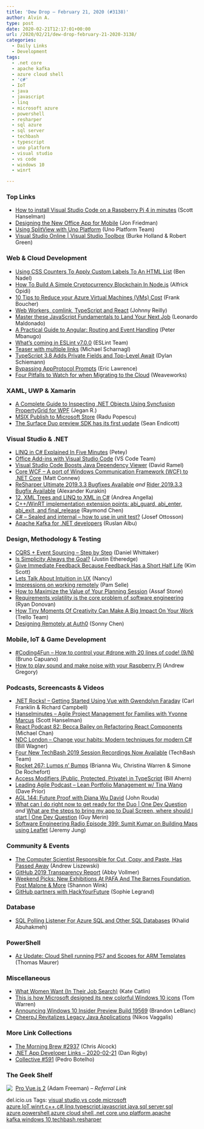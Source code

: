 ```yaml
---
title: 'Dew Drop – February 21, 2020 (#3138)'
author: Alvin A.
type: post
date: 2020-02-21T12:17:01+00:00
url: /2020/02/21/dew-drop-february-21-2020-3138/
categories:
  - Daily Links
  - Development
tags:
  - .net core
  - apache kafka
  - azure cloud shell
  - 'c#'
  - IoT
  - java
  - javascript
  - linq
  - microsoft azure
  - powershell
  - resharper
  - sql azure
  - sql server
  - techbash
  - typescript
  - uno platform
  - visual studio
  - vs code
  - windows 10
  - winrt

---
```

### <a name="top"></a>Top Links

  * <a href="http://feeds.hanselman.com/~/618832518/0/scotthanselman~How-to-install-Visual-Studio-Code-on-a-Raspberry-Pi-in-minutes.aspx" target="_blank" rel="noopener noreferrer">How to install Visual Studio Code on a Raspberry Pi 4 in minutes</a> (Scott Hanselman)
  * <a href="https://medium.com/microsoft-design/designing-the-new-office-app-for-mobile-1ec1162a966" target="_blank" rel="noopener noreferrer">Designing the New Office App for Mobile</a> (Jon Friedman)
  * <a href="https://platform.uno/blog/using-splitview-with-uno-platform/" target="_blank" rel="noopener noreferrer">Using SplitView with Uno Platform</a> (Uno Platform Team)
  * <a href="https://channel9.msdn.com/Shows/Visual-Studio-Toolbox/Visual-Studio-Online?WT.mc_id=DX_MVP4025064" target="_blank" rel="noopener noreferrer">Visual Studio Online | Visual Studio Toolbox</a> (Burke Holland & Robert Green)



### <a name="web"></a>Web & Cloud Development

  * <a href="https://www.bennadel.com/blog/3774-using-css-counters-to-apply-custom-labels-to-an-html-list.htm" target="_blank" rel="noopener noreferrer">Using CSS Counters To Apply Custom Labels To An HTML List</a> (Ben Nadel)
  * <a href="https://www.smashingmagazine.com/2020/02/cryptocurrency-blockchain-node-js/" target="_blank" rel="noopener noreferrer">How To Build A Simple Cryptocurrency Blockchain In Node.js</a> (Alfrick Opidi)
  * <a href="http://www.youtube.com/watch?v=AbqY7sX5ExA" target="_blank" rel="noopener noreferrer">10 Tips to Reduce your Azure Virtual Machines (VMs) Cost</a> (Frank Boucher)
  * <a href="http://blog.johnnyreilly.com/2020/02/web-workers-comlink-typescript-and-react.html" target="_blank" rel="noopener noreferrer">Web Workers, comlink, TypeScript and React</a> (Johnny Reilly)
  * <a href="https://www.telerik.com/blogs/master-these-javascript-fundamentals-to-land-your-next-job" target="_blank" rel="noopener noreferrer">Master these JavaScript Fundamentals to Land Your Next Job</a> (Leonardo Maldonado)
  * <a href="https://www.telerik.com/blogs/a-practical-guide-to-angular-routing-and-event-handling" target="_blank" rel="noopener noreferrer">A Practical Guide to Angular: Routing and Event Handling</a> (Peter Mbanugo)
  * <a href="https://eslint.org/blog/2020/02/whats-coming-in-eslint-7.0.0" target="_blank" rel="noopener noreferrer">What&#8217;s coming in ESLint v7.0.0</a> (ESLint Team)
  * <a href="https://justmarkup.com/articles/2020-02-21-teaser-with-multiple-links/" target="_blank" rel="noopener noreferrer">Teaser with multiple links</a> (Michael Scharnagl)
  * <a href="https://www.infoq.com/news/2020/02/typescript-3-8-release/?utm_campaign=infoq_content&utm_source=infoq&utm_medium=feed&utm_term=global" target="_blank" rel="noopener noreferrer">TypeScript 3.8 Adds Private Fields and Top-Level Await</a> (Dylan Schiemann)
  * <a href="https://textslashplain.com/2020/02/20/bypassing-appprotocol-prompts/" target="_blank" rel="noopener noreferrer">Bypassing AppProtocol Prompts</a> (Eric Lawrence)
  * <a href="https://www.weave.works/blog/four-pitfalls-to-watch-for-when-migrating-to-the-cloud" target="_blank" rel="noopener noreferrer">Four Pitfalls to Watch for when Migrating to the Cloud</a> (Weaveworks)



### <a name="silverlight"></a>XAML, UWP & Xamarin

  * <a href="https://www.syncfusion.com/blogs/post/complete-guide-to-inspecting-net-objects-using-propertygrid-for-wpf.aspx" target="_blank" rel="noopener noreferrer">A Complete Guide to Inspecting .NET Objects Using Syncfusion PropertyGrid for WPF</a> (Jegan R.)
  * <a href="https://www.advancedinstaller.com/msix-publish-microsoft-store.html" target="_blank" rel="noopener noreferrer">MSIX Publish to Microsoft Store</a> (Radu Popescu)
  * <a href="https://www.windowscentral.com/surface-duo-preview-sdk-has-its-first-update" target="_blank" rel="noopener noreferrer">The Surface Duo preview SDK has its first update</a> (Sean Endicott)



### <a name="dotnet"></a>Visual Studio & .NET

  * <a href="https://medium.com/swlh/linq-in-c-explained-in-five-minutes-d596309a57e6" target="_blank" rel="noopener noreferrer">LINQ in C# Explained In Five Minutes</a> (Petey)
  * <a href="https://code.visualstudio.com/docs/other/office" target="_blank" rel="noopener noreferrer">Office Add-ins with Visual Studio Code</a> (VS Code Team)
  * <a href="https://visualstudiomagazine.com/articles/2020/02/20/vs-code-java-february.aspx" target="_blank" rel="noopener noreferrer">Visual Studio Code Boosts Java Dependency Viewer</a> (David Ramel)
  * <a href="https://github.com/CoreWCF/CoreWCF" target="_blank" rel="noopener noreferrer">Core WCF &#8211; A port of Windows Communication Framework (WCF) to .NET Core</a> (Matt Connew)
  * <a href="https://blog.jetbrains.com/dotnet/2020/02/20/resharper-ultimate-2019-3-3/" target="_blank" rel="noopener noreferrer">ReSharper Ultimate 2019.3.3 Bugfixes Available</a> _and_ <a href="https://blog.jetbrains.com/dotnet/2020/02/21/rider-2019-3-3/" target="_blank" rel="noopener noreferrer">Rider 2019.3.3 Bugfix Available</a> (Alexander Kurakin)
  * <a href="https://anchor.fm/productivecsharp/episodes/12--XML-Trees-and-LINQ-to-XML-in-C-eavdk1" target="_blank" rel="noopener noreferrer">12. XML Trees and LINQ to XML in C#</a> (Andrea Angella)
  * <a href="https://devblogs.microsoft.com/oldnewthing/20200220-00/?p=103461" target="_blank" rel="noopener noreferrer">C++/WinRT implementation extension points: abi_guard, abi_enter, abi_exit, and final_release</a> (Raymond Chen)
  * <a href="https://josefottosson.se/csharp-sealed-and-internal-how-to-use-in-unit-test/" target="_blank" rel="noopener noreferrer">C# &#8211; Sealed and internal &#8211; how to use in unit test?</a> (Josef Ottosson)
  * <a href="http://www.ralbu.com/kafka-dot-net" target="_blank" rel="noopener noreferrer">Apache Kafka for .NET developers</a> (Ruslan Albu)



### <a name="design"></a>Design, Methodology & Testing

  * <a href="https://danielwhittaker.me/2020/02/20/cqrs-step-step-guide-flow-typical-application/?utm_source=rss&utm_medium=rss&utm_campaign=cqrs-step-step-guide-flow-typical-application" target="_blank" rel="noopener noreferrer">CQRS + Event Sourcing – Step by Step</a> (Daniel Whittaker)
  * <a href="https://www.simplethread.com/is-simplicity-always-the-goal/" target="_blank" rel="noopener noreferrer">Is Simplicity Always the Goal?</a> (Justin Etheredge)
  * <a href="https://www.radicalcandor.com/immediate-feedback/" target="_blank" rel="noopener noreferrer">Give Immediate Feedback Because Feedback Has a Short Half Life</a> (Kim Scott)
  * <a href="https://hackernoon.com/lets-talk-about-intuition-in-ux-rz5l38n5?source=rss" target="_blank" rel="noopener noreferrer">Lets Talk About Intuition in UX</a> (Nancy)
  * <a href="http://thewebivore.com/impressions-on-working-remotely/" target="_blank" rel="noopener noreferrer">Impressions on working remotely</a> (Pam Selle)
  * <a href="https://devblogs.microsoft.com/premier-developer/how-to-maximize-the-value-of-your-planning-session/" target="_blank" rel="noopener noreferrer">How to Maximize the Value of Your Planning Session</a> (Assaf Stone)
  * <a href="https://stackoverflow.blog/2020/02/20/requirements-volatility-is-the-core-problem-of-software-engineering/" target="_blank" rel="noopener noreferrer">Requirements volatility is the core problem of software engineering</a> (Ryan Donovan)
  * <a href="https://blog.trello.com/tiny-creativity-big-impact" target="_blank" rel="noopener noreferrer">How Tiny Moments Of Creativity Can Make A Big Impact On Your Work</a> (Trello Team)
  * <a href="https://auth0.com/blog/designing-remotely-at-auth0/" target="_blank" rel="noopener noreferrer">Designing Remotely at Auth0</a> (Sonny Chen)



### <a name="mobile"></a>Mobile, IoT & Game Development

  * <a href="http://feedproxy.google.com/~r/elbruno/~3/DZZEjeyTuBM/" target="_blank" rel="noopener noreferrer">#Coding4Fun – How to control your #drone with 20 lines of code! (9/N)</a> (Bruno Capuano)
  * <a href="https://www.raspberrypi.org/blog/how-to-play-sound-and-make-noise-with-your-raspberry-pi/" target="_blank" rel="noopener noreferrer">How to play sound and make noise with your Raspberry Pi</a> (Andrew Gregory)



### <a name="podcasts"></a>Podcasts, Screencasts & Videos

  * <a href="http://www.dotnetrocks.com/default.aspx?ShowNum=1675" target="_blank" rel="noopener noreferrer">.NET Rocks! &#8211; Getting Started Using Vue with Gwendolyn Faraday</a> (Carl Franklin & Richard Campbell)
  * <a href="https://hanselminutes.simplecast.com/episodes/applying-agile-project-management-to-your-life-and-family-with-yvonne-marcus-3Mjo8Gz_" target="_blank" rel="noopener noreferrer">Hanselminutes &#8211; Agile Project Management for Families with Yvonne Marcus</a> (Scott Hanselman)
  * <a href="http://reactpodcast.com/82" target="_blank" rel="noopener noreferrer">React Podcast 82: Becca Bailey on Refactoring React Components</a> (Michael Chan)
  * <a href="https://www.youtube.com/watch?v=aUbXGs7YTGo&feature=youtu.be" target="_blank" rel="noopener noreferrer">NDC London &#8211; Change your habits: Modern techniques for modern C#</a> (Bill Wagner)
  * <a href="https://www.techbash.com/blog/2020/02/20/four-new-techbash-2019-session-recordings-now-available" target="_blank" rel="noopener noreferrer">Four New TechBash 2019 Session Recordings Now Available</a> (TechBash Team)
  * <a href="http://relay.fm/rocket/267" target="_blank" rel="noopener noreferrer">Rocket 267: Lumps n&#8217; Bumps</a> (Brianna Wu, Christina Warren & Simone De Rochefort)
  * <a href="http://www.youtube.com/watch?v=4WTtjjuJB9w" target="_blank" rel="noopener noreferrer">Access Modifiers (Public, Protected, Private) in TypeScript</a> (Bill Ahern)
  * <a href="http://feedproxy.google.com/~r/LeadingAgile/~3/nS9zU7IEy7E/" target="_blank" rel="noopener noreferrer">Leading Agile Podcast &#8211; Lean Portfolio Management w/ Tina Wang</a> (Dave Prior)
  * <a href="https://www.ageekleader.com/agl-144-future-proof-with-diana-wu-david/" target="_blank" rel="noopener noreferrer">AGL 144: Future Proof with Diana Wu David</a> (John Rouda)
  * <a href="http://www.youtube.com/watch?v=kAFp7O0Nff4" target="_blank" rel="noopener noreferrer">What can I do right now to get ready for the Duo | One Dev Question</a> _and_ <a href="http://www.youtube.com/watch?v=IobpoVp8OvI" target="_blank" rel="noopener noreferrer">What are the steps to bring my app to Dual Screen, where should I start | One Dev Question</a> (Guy Merin)
  * <a href="http://feedproxy.google.com/~r/se-radio/~3/ZmT44P8bm94/" target="_blank" rel="noopener noreferrer">Software Engineering Radio Episode 399: Sumit Kumar on Building Maps using Leaflet</a> (Jeremy Jung)



### <a name="events"></a>Community & Events

  * <a href="https://gizmodo.com/larry-tessler-modeless-computing-advocate-has-passed-1841787408" target="_blank" rel="noopener noreferrer">The Computer Scientist Responsible for Cut, Copy, and Paste, Has Passed Away</a> (Andrew Liszewski)
  * <a href="https://github.blog/2020-02-20-2019-transparency-report/" target="_blank" rel="noopener noreferrer">GitHub 2019 Transparency Report</a> (Abby Vollmer)
  * <a href="https://www.uwishunu.com/2020/02/things-to-do-in-philadelphia-this-weekend-february-21-23-2020/" target="_blank" rel="noopener noreferrer">Weekend Picks: New Exhibitions At PAFA And The Barnes Foundation, Post Malone & More</a> (Shannon Wink)
  * <a href="https://github.blog/2020-02-20-github-partners-with-hackyourfuture/" target="_blank" rel="noopener noreferrer">GitHub partners with HackYourFuture</a> (Sophie Legrand)



### <a name="sql"></a>Database

  * <a href="https://khalidabuhakmeh.com/sql-polling-listener-for-azure-sql-and-other-sql-databases" target="_blank" rel="noopener noreferrer">SQL Polling Listener For Azure SQL and Other SQL Databases</a> (Khalid Abuhakmeh)



### <a name="ps"></a>PowerShell

  * <a href="https://techcommunity.microsoft.com/t5/itops-talk-blog/az-update-cloud-shell-running-ps7-and-scopes-for-arm-templates/ba-p/1181541" target="_blank" rel="noopener noreferrer">Az Update: Cloud Shell running PS7 and Scopes for ARM Templates</a> (Thomas Maurer)



### <a name="misc"></a>Miscellaneous

  * <a href="https://medium.com/find-my-flock/what-women-want-in-their-job-search-5554bca988fc" target="_blank" rel="noopener noreferrer">What Women Want (In Their Job Search)</a> (Kate Catlin)
  * <a href="https://www.theverge.com/2020/2/20/21146028/microsoft-windows-10-new-icons-colorful-design-changes-updates-fluent-design-system" target="_blank" rel="noopener noreferrer">This is how Microsoft designed its new colorful Windows 10 icons</a> (Tom Warren)
  * <a href="https://blogs.windows.com/windowsexperience/2020/02/20/announcing-windows-10-insider-preview-build-19569/?WT.mc_id=DX_MVP4025064" target="_blank" rel="noopener noreferrer">Announcing Windows 10 Insider Preview Build 19569</a> (Brandon LeBlanc)
  * <a href="https://www.i-programmer.info/news/80-java/13477-cheerpj-revitalizes-legacy-java-applications.html" target="_blank" rel="noopener noreferrer">CheerpJ Revitalizes Legacy Java Applications</a> (Nikos Vaggalis)



### <a name="links"></a>More Link Collections

  * <a href="http://feedproxy.google.com/~r/ReflectivePerspective/~3/yedkrx6mQSY/" target="_blank" rel="noopener noreferrer">The Morning Brew #2937</a> (Chris Alcock)
  * <a href="https://links.danrigby.com/2020/02/app-developer-links-2020-02-21/" target="_blank" rel="noopener noreferrer">.NET App Developer Links &#8211; 2020-02-21</a> (Dan Rigby)
  * <a href="http://feedproxy.google.com/~r/tympanus/~3/uZWpRlwKcss/" target="_blank" rel="noopener noreferrer">Collective #591</a> (Pedro Botelho)



### <a name="shelf"></a>The Geek Shelf

<a href="https://www.amazon.com/Pro-Vue-js-2-Adam-Freeman/dp/1484238044/?tag=amavin-20" target="_blank" rel="noopener noreferrer"><img decoding="async" align="left" style="margin: 0px 4px 10px 0px; border: 0px currentcolor; border-image: none; float: left; display: inline; background-image: none;" src="https://m.media-amazon.com/images/I/61T2sI9vEDL._AC_UY218_ML3_.jpg" border="0" /></a>&nbsp;<a href="https://www.amazon.com/Pro-Vue-js-2-Adam-Freeman/dp/1484238044/?tag=amavin-20" target="_blank" rel="noopener noreferrer">Pro Vue.js 2</a> (Adam Freeman) _&#8211; Referral Link_











<div class="wlWriterEditableSmartContent" id="scid:77ECF5F8-D252-44F5-B4EB-D463C5396A79:241f15b6-f9b1-40a6-ba8d-2cf3c5b5bb57" style="margin: 0px; padding: 0px; float: none; display: inline;">
  del.icio.us Tags: <a href="http://del.icio.us/popular/visual+studio" rel="tag">visual studio</a>,<a href="http://del.icio.us/popular/vs+code" rel="tag">vs code</a>,<a href="http://del.icio.us/popular/microsoft+azure" rel="tag">microsoft azure</a>,<a href="http://del.icio.us/popular/IoT" rel="tag">IoT</a>,<a href="http://del.icio.us/popular/winrt" rel="tag">winrt</a>,<a href="http://del.icio.us/popular/c%2b%2b" rel="tag">c++</a>,<a href="http://del.icio.us/popular/c%23" rel="tag">c#</a>,<a href="http://del.icio.us/popular/linq" rel="tag">linq</a>,<a href="http://del.icio.us/popular/typescript" rel="tag">typescript</a>,<a href="http://del.icio.us/popular/javascript" rel="tag">javascript</a>,<a href="http://del.icio.us/popular/java" rel="tag">java</a>,<a href="http://del.icio.us/popular/sql+server" rel="tag">sql server</a>,<a href="http://del.icio.us/popular/sql+azure" rel="tag">sql azure</a>,<a href="http://del.icio.us/popular/powershell" rel="tag">powershell</a>,<a href="http://del.icio.us/popular/azure+cloud+shell" rel="tag">azure cloud shell</a>,<a href="http://del.icio.us/popular/.net+core" rel="tag">.net core</a>,<a href="http://del.icio.us/popular/uno+platform" rel="tag">uno platform</a>,<a href="http://del.icio.us/popular/apache+kafka" rel="tag">apache kafka</a>,<a href="http://del.icio.us/popular/windows+10" rel="tag">windows 10</a>,<a href="http://del.icio.us/popular/techbash" rel="tag">techbash</a>,<a href="http://del.icio.us/popular/resharper" rel="tag">resharper</a>
</div>